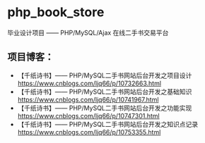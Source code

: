# php_book_store
毕业设计项目 —— PHP/MySQL/Ajax 在线二手书交易平台

## 项目博客：
- 【千纸诗书】—— PHP/MySQL二手书网站后台开发之项目设计
https://www.cnblogs.com/ljq66/p/10732663.html
- 【千纸诗书】—— PHP/MySQL二手书网站后台开发之基础知识
https://www.cnblogs.com/ljq66/p/10741967.html
- 【千纸诗书】—— PHP/MySQL二手书网站后台开发之功能实现
https://www.cnblogs.com/ljq66/p/10747301.html
- 【千纸诗书】—— PHP/MySQL二手书网站后台开发之知识点记录
https://www.cnblogs.com/ljq66/p/10753355.html


